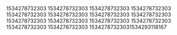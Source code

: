 1534278732303
1534278732303
1534278732303
1534278732303
1534278732303
1534278732303
1534278732303
1534278732303
1534278732303
1534278732303
1534278732303
1534278732303
1534278732303
1534278732303
15342787323031534293118167